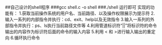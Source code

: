 ##自己设计的shell程序
###gcc shell.c -o shell
###./shell 运行即可
实现的功能有：
1.获取当前操作系统的用户名、当前路径、以及操作权限展示为提示符
2.输入一系列的内部指令并执行：cd、exit、help以及无效指令
3.输入一系列的外部指令并执行：ps、ls执行当前路径文件等
4.利用管道标识符“||”将标识符的命令输出的内容作为标识符后面的命令的输入内容
5.利用 < 和 >进行输入输出的重定向
6.循环执行命令
